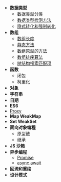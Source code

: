 - **数据类型**
  - [数据类型分类](./data-type/classification.md)
  - [数据类型检测方法](./data-type/judge-type.md)
  - [隐式转化和强制转化](./data-type/type-turn.md)
- **数组**
  - [数组长度](./array/length.md)
  - [静态方法](./array/static-functions.md)
  - [数组原型的方法](./array/instance-functions.md)
  - [数组排序算法](./array/sort/index.md)
  - [树结构搜索匹配项](./array/tree-search.js)
- **函数**
  - 闭包
  - 柯里化
- **对象**
- **字符串**
- **日期**
- **ES6**
- [Proxy](./proxy/index.md)
- **Map WeakMap**
- **Set WeakSet**
- **面向对象编程**
  - 原型链
  - 继承
- **JS 沙箱**
- **异步编程**
  - [Promise](./async-programming/promise.md)
  - [async await](./async-programming/async-await.md)
- **回流和重绘**
- **设计模式**

